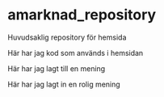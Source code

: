 # amarknad_repository
Huvudsaklig repository för hemsida

Här har jag kod som används i hemsidan

Här har jag lagt till en mening

Här har jag lagt in en rolig mening